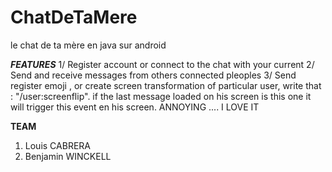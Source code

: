 ChatDeTaMere
============

le chat de ta mère en java sur android

***FEATURES***
1/ Register account or connect to the chat with your current
2/ Send and receive messages from others connected pleoples
3/ Send register emoji , or create screen transformation of particular user, write that : "/user:screenflip".
if the last message loaded on his screen is this one it will trigger this event en his screen.
ANNOYING .... I LOVE IT 

**TEAM** 
1. Louis CABRERA
2. Benjamin WINCKELL
